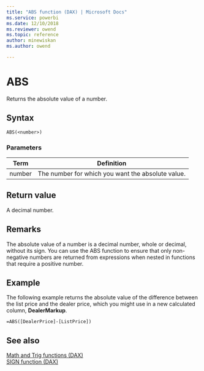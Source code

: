 ```yaml
---
title: "ABS function (DAX) | Microsoft Docs"
ms.service: powerbi
ms.date: 12/10/2018
ms.reviewer: owend
ms.topic: reference
author: minewiskan
ms.author: owend

---
```


# ABS
Returns the absolute value of a number.  
  
## Syntax  
  
```dax
ABS(<number>)  
```
  
### Parameters  
  
|Term|Definition|  
|--------|--------------|  
|number|The number for which you want the absolute value.|  
  
## Return value  
A decimal number.  
  
## Remarks  
The absolute value of a number is a decimal number, whole or decimal, without its sign. You can use the ABS function to ensure that only non-negative numbers are returned from expressions when nested in functions that require a positive number.  
  
## Example  
The following example returns the absolute value of the difference between the list price and the dealer price, which you might use in a new calculated column, **DealerMarkup**.  
  
```dax
=ABS([DealerPrice]-[ListPrice])  
```
  
## See also  
[Math and Trig functions &#40;DAX&#41;](math-and-trig-functions-dax.md)  
[SIGN function &#40;DAX&#41;](sign-function-dax.md)  
  
